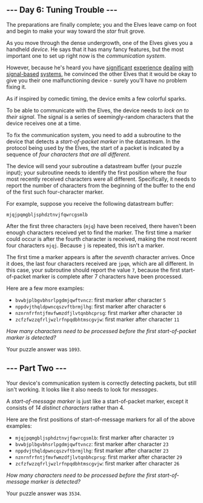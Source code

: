 \--- Day 6: Tuning Trouble ---
------------------------------

The preparations are finally complete; you and the Elves leave camp on foot and begin to make your way toward the _star_ fruit grove.

As you move through the dense undergrowth, one of the Elves gives you a handheld _device_. He says that it has many fancy features, but the most important one to set up right now is the _communication system_.

However, because he's heard you have [significant](/2016/day/6) [experience](/2016/day/25) [dealing](/2019/day/7) [with](/2019/day/9) [signal-based](/2019/day/16) [systems](/2021/day/25), he convinced the other Elves that it would be okay to give you their one malfunctioning device - surely you'll have no problem fixing it.

As if inspired by comedic timing, the device emits a few colorful sparks.

To be able to communicate with the Elves, the device needs to _lock on to their signal_. The signal is a series of seemingly-random characters that the device receives one at a time.

To fix the communication system, you need to add a subroutine to the device that detects a _start-of-packet marker_ in the datastream. In the protocol being used by the Elves, the start of a packet is indicated by a sequence of _four characters that are all different_.

The device will send your subroutine a datastream buffer (your puzzle input); your subroutine needs to identify the first position where the four most recently received characters were all different. Specifically, it needs to report the number of characters from the beginning of the buffer to the end of the first such four-character marker.

For example, suppose you receive the following datastream buffer:

    mjqjpqmgbljsphdztnvjfqwrcgsmlb

After the first three characters (`mjq`) have been received, there haven't been enough characters received yet to find the marker. The first time a marker could occur is after the fourth character is received, making the most recent four characters `mjqj`. Because `j` is repeated, this isn't a marker.

The first time a marker appears is after the _seventh_ character arrives. Once it does, the last four characters received are `jpqm`, which are all different. In this case, your subroutine should report the value `7`, because the first start-of-packet marker is complete after 7 characters have been processed.

Here are a few more examples:

*   `bvwbjplbgvbhsrlpgdmjqwftvncz`: first marker after character `5`
*   `nppdvjthqldpwncqszvftbrmjlhg`: first marker after character `6`
*   `nznrnfrfntjfmvfwmzdfjlvtqnbhcprsg`: first marker after character `10`
*   `zcfzfwzzqfrljwzlrfnpqdbhtmscgvjw`: first marker after character `11`

_How many characters need to be processed before the first start-of-packet marker is detected?_

Your puzzle answer was `1093`.

\--- Part Two ---
-----------------

Your device's communication system is correctly detecting packets, but still isn't working. It looks like it also needs to look for _messages_.

A _start-of-message marker_ is just like a start-of-packet marker, except it consists of _14 distinct characters_ rather than 4.

Here are the first positions of start-of-message markers for all of the above examples:

*   `mjqjpqmgbljsphdztnvjfqwrcgsmlb`: first marker after character `19`
*   `bvwbjplbgvbhsrlpgdmjqwftvncz`: first marker after character `23`
*   `nppdvjthqldpwncqszvftbrmjlhg`: first marker after character `23`
*   `nznrnfrfntjfmvfwmzdfjlvtqnbhcprsg`: first marker after character `29`
*   `zcfzfwzzqfrljwzlrfnpqdbhtmscgvjw`: first marker after character `26`

_How many characters need to be processed before the first start-of-message marker is detected?_

Your puzzle answer was `3534`.